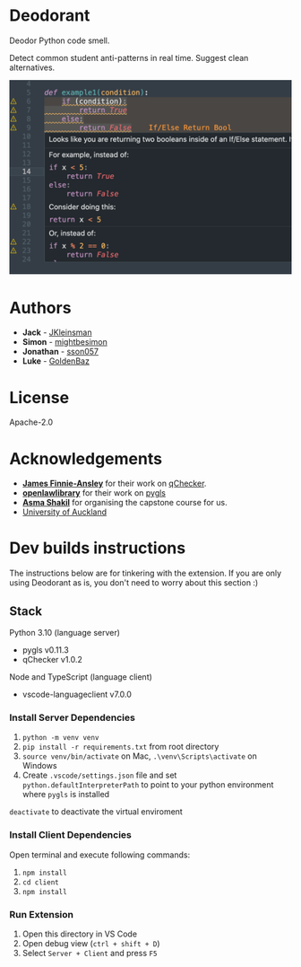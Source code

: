 # Deodorant

Deodor Python code smell.

Detect common student anti-patterns in real time. Suggest clean alternatives.

![example](images/example1.png)

# Authors

- **Jack** - [JKleinsman](https://github.com/JKleinsman)
- **Simon** - [mightbesimon](https://github.com/mightbesimon)
- **Jonathan** - [sson057](https://github.com/sson057)
- **Luke** - [GoldenBaz](https://github.com/GoldenBaz)

# License

Apache-2.0

# Acknowledgements

- **[James Finnie-Ansley](https://github.com/james-ansley)** for their work on [qChecker](https://github.com/james-ansley/qchecker).
- **[openlawlibrary](https://github.com/openlawlibrary)** for their work on [pygls](https://github.com/openlawlibrary/pygls)
- **[Asma Shakil](https://profiles.auckland.ac.nz/asma-shakil)** for organising the capstone course for us.
- [University of Auckland](https://www.auckland.ac.nz/en.html)

# Dev builds instructions

The instructions below are for tinkering with the extension. If you are only using Deodorant as is, you don't need to worry about this section :)

## Stack

Python 3.10 (language server)
 * pygls v0.11.3
 * qChecker v1.0.2

Node and TypeScript (language client)
  * vscode-languageclient v7.0.0

### Install Server Dependencies

1. `python -m venv venv`
1. `pip install -r requirements.txt` from root directory
1. `source venv/bin/activate` on Mac, `.\venv\Scripts\activate` on Windows
1. Create `.vscode/settings.json` file and set `python.defaultInterpreterPath` to point to your python environment where `pygls` is installed

`deactivate` to deactivate the virtual enviroment

### Install Client Dependencies

Open terminal and execute following commands:

1. `npm install`
1. `cd client`
1. `npm install`

### Run Extension

1. Open this directory in VS Code
1. Open debug view (`ctrl + shift + D`)
1. Select `Server + Client` and press `F5`
